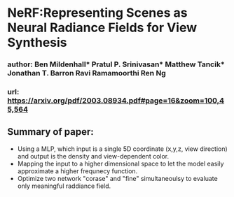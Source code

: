 
# NeRF:Representing Scenes as Neural Radiance Fields for View Synthesis
### author: Ben Mildenhall* Pratul P. Srinivasan* Matthew Tancik* Jonathan T. Barron Ravi Ramamoorthi Ren Ng
### url: https://arxiv.org/pdf/2003.08934.pdf#page=16&zoom=100,45,564


## Summary of paper:

* Using a MLP, which input is a single 5D coordinate (x,y,z, view direction) and output is the density and view-dependent color. 
* Mapping the input to a higher dimensional space to let the model easily approximate a higher frequnecy function. 
* Optimize two network "corase" and "fine" simultaneoulsy to evaluate only meaningful raddiance field.
